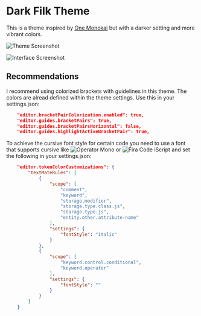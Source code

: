 # Dark Filk Theme 

This is a theme inspired by [One Monokai](https://github.com/azemoh/vscode-one-monokai) but with a darker setting and more vibrant colors.

![Theme Screenshot](https://github.com/tilker/dark-filk-theme/blob/master/screenshots.png?raw=true)

![Interface Screenshot](https://github.com/tilker/dark-filk-theme/blob/master/interface.png?raw=true)

## Recommendations

I recommend using colorized brackets with guidelines in this theme. The colors are alread defined within the theme settings. Use this in your settings.json:

```json
    "editor.bracketPairColorization.enabled": true,
    "editor.guides.bracketPairs": true,
    "editor.guides.bracketPairsHorizontal": false,
    "editor.guides.highlightActiveBracketPair": true,
```
To achieve the cursive font style for certain code you need to use a font that supports cursive like ![Operator Mono](https://www.typography.com/fonts/operator/styles) or ![Fira Code iScript](https://github.com/kencrocken/FiraCodeiScript) and set the following in your settings.json:

```json
    "editor.tokenColorCustomizations": {
        "textMateRules": [
            {
                "scope": [
                    "comment",
                    "keyword",
                    "storage.modifier",
                    "storage.type.class.js",
                    "storage.type.js",
                    "entity.other.attribute-name"
                ],
                "settings": {
                    "fontStyle": "italic"
                }
            },
            {
                "scope": [
                    "keyword.control.conditional",
                    "keyword.operator"
                ],
                "settings": {
                    "fontStyle": ""
                }
            }
        ]
    }
```
